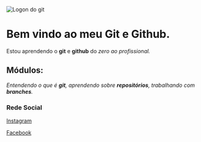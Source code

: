![Logon do git](https://miro.medium.com/v2/resize:fit:640/format:webp/1*co_1qORNdM0PI1nvCp7Iig.png)
# Bem vindo ao meu Git e Github.
Estou aprendendo o **git** e **github** do _zero ao profissional._

## Módulos:
_Entendendo o que é **git**, aprendendo sobre **repositórios**, trabalhando com **branches**._

### Rede Social
[Instagram](https://www.instagram.com/kelvimtairan/)

[Facebook](https://www.facebook.com/profile.php?id=100008374305084)
